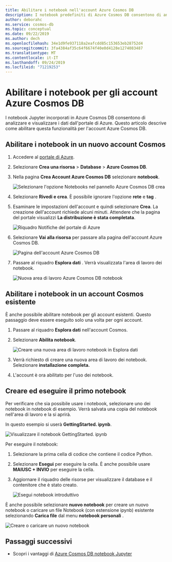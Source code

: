 ```yaml
---
title: Abilitare i notebook nell'account Azure Cosmos DB
description: I notebook predefiniti di Azure Cosmos DB consentono di analizzare e visualizzare i dati all'interno del portale. Questo articolo descrive come abilitare questa funzionalità per gli account Cosmos.
author: deborahc
ms.service: cosmos-db
ms.topic: conceptual
ms.date: 09/22/2019
ms.author: dech
ms.openlocfilehash: 34e1d9fe937118a2eafcdd85c153653eb28752d4
ms.sourcegitcommit: 3fa4384af35c64f6674f40e0d4128e1274083487
ms.translationtype: MT
ms.contentlocale: it-IT
ms.lasthandoff: 09/24/2019
ms.locfileid: "71219253"
---
```

# <a name="enable-notebooks-for-azure-cosmos-db-accounts"></a>Abilitare i notebook per gli account Azure Cosmos DB

I notebook Jupyter incorporati in Azure Cosmos DB consentono di analizzare e visualizzare i dati dall'portale di Azure. Questo articolo descrive come abilitare questa funzionalità per l'account Azure Cosmos DB.

## <a name="enable-notebooks-in-a-new-cosmos-account"></a>Abilitare i notebook in un nuovo account Cosmos
1. Accedere al [portale di Azure](https://portal.azure.com/).
1. Selezionare **Crea una risorsa** > **Database** > **Azure Cosmos DB**.
1. Nella pagina **Crea Account Azure Cosmos DB** selezionare **notebook**. 
 
    ![Selezionare l'opzione Notebooks nel pannello Azure Cosmos DB crea](media/enable-notebooks/create-new-account-with-notebooks.png)
1. Selezionare **Rivedi e crea**. È possibile ignorare l'opzione **rete** e **tag** . 
1. Esaminare le impostazioni dell'account e quindi selezionare **Crea**. La creazione dell'account richiede alcuni minuti. Attendere che la pagina del portale visualizzi **La distribuzione è stata completata**. 

    ![Riquadro Notifiche del portale di Azure](media/enable-notebooks/create-new-account-with-notebooks-complete.png)
1. Selezionare **Vai alla risorsa** per passare alla pagina dell'account Azure Cosmos DB. 

    ![Pagina dell'account Azure Cosmos DB](../../includes/media/cosmos-db-create-dbaccount/azure-cosmos-db-account-created-3.png)

1. Passare al riquadro **Esplora dati** . Verrà visualizzata l'area di lavoro dei notebook.

    ![Nuova area di lavoro Azure Cosmos DB notebook](media/enable-notebooks/new-notebooks-workspace.png)

## <a name="enable-notebooks-in-an-existing-cosmos-account"></a>Abilitare i notebook in un account Cosmos esistente
È anche possibile abilitare notebook per gli account esistenti. Questo passaggio deve essere eseguito solo una volta per ogni account.

1. Passare al riquadro **Esplora dati** nell'account Cosmos.
1. Selezionare **Abilita notebook**.

    ![Creare una nuova area di lavoro notebook in Esplora dati](media/enable-notebooks/enable-notebooks-workspace.png)
1. Verrà richiesto di creare una nuova area di lavoro dei notebook. Selezionare **installazione completa.**
1. L'account è ora abilitato per l'uso dei notebook.

## <a name="create-and-run-your-first-notebook"></a>Creare ed eseguire il primo notebook

Per verificare che sia possibile usare i notebook, selezionare uno dei notebook in notebook di esempio. Verrà salvata una copia del notebook nell'area di lavoro e la si aprirà.

In questo esempio si userà **GettingStarted. ipynb**. 

![Visualizzare il notebook GettingStarted. ipynb](media/enable-notebooks/select-getting-started-notebook.png)

Per eseguire il notebook:
1. Selezionare la prima cella di codice che contiene il codice Python. 
1. Selezionare **Esegui** per eseguire la cella. È anche possibile usare **MAIUSC + INVIO** per eseguire la cella.
1. Aggiornare il riquadro delle risorse per visualizzare il database e il contenitore che è stato creato.

    ![Esegui notebook introduttivo](media/enable-notebooks/run-first-notebook-cell.png)

È anche possibile selezionare **nuovo notebook** per creare un nuovo notebook o caricare un file Notebook (con estensione ipynb) esistente selezionando **Carica file** dal menu **notebook personali** . 

![Creare o caricare un nuovo notebook](media/enable-notebooks/create-or-upload-new-notebook.png)

## <a name="next-steps"></a>Passaggi successivi

- Scopri i vantaggi di [Azure Cosmos DB notebook Jupyter](cosmosdb-jupyter-notebooks.md)
